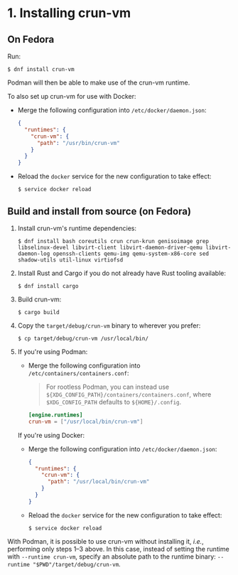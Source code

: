 # 1. Installing crun-vm

## On Fedora

Run:

```console
$ dnf install crun-vm
```

Podman will then be able to make use of the crun-vm runtime.

To also set up crun-vm for use with Docker:

  - Merge the following configuration into `/etc/docker/daemon.json`:

    ```json
    {
      "runtimes": {
        "crun-vm": {
          "path": "/usr/bin/crun-vm"
        }
      }
    }
    ```

  - Reload the `docker` service for the new configuration to take effect:

    ```console
    $ service docker reload
    ```

## Build and install from source (on Fedora)

1. Install crun-vm's runtime dependencies:

   ```console
   $ dnf install bash coreutils crun crun-krun genisoimage grep libselinux-devel libvirt-client libvirt-daemon-driver-qemu libvirt-daemon-log openssh-clients qemu-img qemu-system-x86-core sed shadow-utils util-linux virtiofsd
   ```

2. Install Rust and Cargo if you do not already have Rust tooling available:

   ```console
   $ dnf install cargo
   ```

3. Build crun-vm:

   ```console
   $ cargo build
   ```

4. Copy the `target/debug/crun-vm` binary to wherever you prefer:

   ```console
   $ cp target/debug/crun-vm /usr/local/bin/
   ```

5. If you're using Podman:

     - Merge the following configuration into
       `/etc/containers/containers.conf`:

       > For rootless Podman, you can instead use
       > `${XDG_CONFIG_PATH}/containers/containers.conf`, where
       > `$XDG_CONFIG_PATH` defaults to `${HOME}/.config`.

       ```toml
       [engine.runtimes]
       crun-vm = ["/usr/local/bin/crun-vm"]
       ```

   If you're using Docker:

     - Merge the following configuration into `/etc/docker/daemon.json`:

       ```json
       {
         "runtimes": {
           "crun-vm": {
             "path": "/usr/local/bin/crun-vm"
           }
         }
       }
       ```

     - Reload the `docker` service for the new configuration to take effect:

       ```console
       $ service docker reload
       ```

With Podman, it is possible to use crun-vm without installing it, *i.e.*,
performing only steps 1–3 above. In this case, instead of setting the runtime
with `--runtime crun-vm`, specify an absolute path to the runtime binary:
`--runtime "$PWD"/target/debug/crun-vm`.
